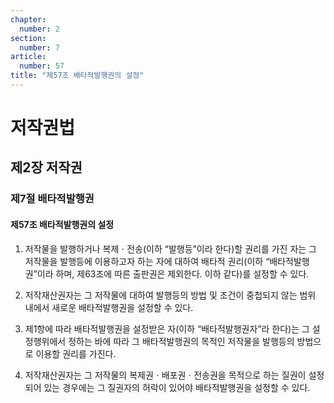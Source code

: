 ```yaml
---
chapter:
  number: 2
section:
  number: 7
article:
  number: 57
title: "제57조 배타적발행권의 설정"
---
```

# 저작권법

## 제2장 저작권

### 제7절 배타적발행권

#### 제57조 배타적발행권의 설정

1. 저작물을 발행하거나 복제ㆍ전송(이하 “발행등”이라 한다)할 권리를 가진 자는 그 저작물을 발행등에 이용하고자 하는 자에 대하여 배타적 권리(이하 “배타적발행권”이라 하며, 제63조에 따른 출판권은 제외한다. 이하 같다)를 설정할 수 있다.

2. 저작재산권자는 그 저작물에 대하여 발행등의 방법 및 조건이 중첩되지 않는 범위 내에서 새로운 배타적발행권을 설정할 수 있다.

3. 제1항에 따라 배타적발행권을 설정받은 자(이하 “배타적발행권자”라 한다)는 그 설정행위에서 정하는 바에 따라 그 배타적발행권의 목적인 저작물을 발행등의 방법으로 이용할 권리를 가진다.

4. 저작재산권자는 그 저작물의 복제권ㆍ배포권ㆍ전송권을 목적으로 하는 질권이 설정되어 있는 경우에는 그 질권자의 허락이 있어야 배타적발행권을 설정할 수 있다.
